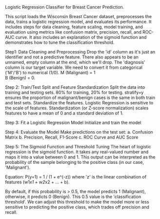 Logistic Regression Classifier for Breast Cancer Prediction.

This script loads the Wisconsin Breast Cancer dataset, preprocesses the data,
trains a logistic regression model, and evaluates its performance.
It includes steps for data cleaning, feature scaling, model training,
and evaluation using metrics like confusion matrix, precision, recall, and ROC-AUC curve.
It also includes an explanation of the sigmoid function and demonstrates
how to tune the classification threshold.

Step1: Data Cleaning and Preprocessing
Drop the 'id' column as it's just an identifier and not a predictive feature.
There also appears to be an unnamed, empty column at the end, which we'll drop.
The 'diagnosis' column is our target variable. We need to convert it from categorical ('M'/'B') to numerical (1/0). M (Malignant) = 1   
B (Benign) = 0.

Step 2: Train/Test Split and Feature Standardization
Split the data into training and testing sets.
80% for training, 20% for testing. stratify=y ensures the proportion of malignant/benign cases is the same in both train and test sets.
Standardize the features. Logistic Regression is sensitive to the scale of features. Standardization (or Z-score normalization) scales features to have a mean of 0 and a standard deviation of 1.

Step 3: Fit a Logistic Regression Model
Initialize and train the model

Step 4: Evaluate the Model
Make predictions on the test set: a. Confusion Matrix b. Precision, Recall, F1-Score c. ROC Curve and AUC Score

Step 5: The Sigmoid Function and Threshold Tuning
The heart of logistic regression is the sigmoid function. It takes any real-valued number
and maps it into a value between 0 and 1. This output can be interpreted as the
probability of the sample belonging to the positive class (in our case, 'Malignant').

Equation: P(y=1) = 1 / (1 + e^(-z))
where 'z' is the linear combination of features (w1*x1 + w2*x2 + ... + b).

By default, if this probability is > 0.5, the model predicts 1 (Malignant),
otherwise, it predicts 0 (Benign). This 0.5 value is the 'classification threshold'.
We can adjust this threshold to make the model more or less sensitive to predicting
the positive class, which trades off precision and recall.



